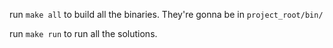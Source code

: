run `make all` to build all the binaries. They're gonna be in `project_root/bin/`

run `make run` to run all the solutions.
